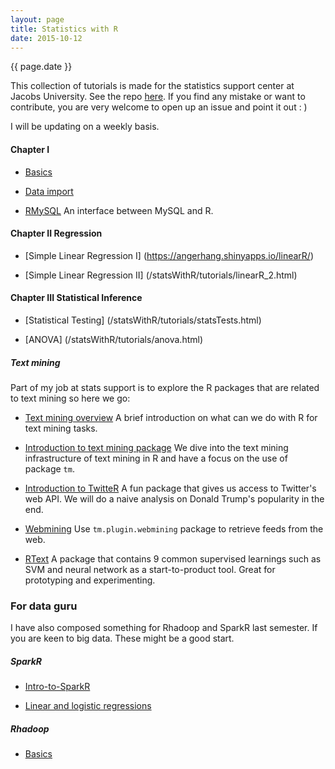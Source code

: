 ```yaml
---
layout: page
title: Statistics with R
date: 2015-10-12
---
```

{{ page.date }}

This collection of tutorials is made for the statistics support center at Jacobs University. See the repo [here](https://github.com/angerhang/statsTutorial). If you find any mistake or want to contribute, you are very welcome to open up an issue and point it out : )

I will be updating on a weekly basis.

#### Chapter I
* [Basics](/statsWithR/tutorials/basics.html)

* [Data import](/statsWithR/tutorials/dataImport.html)

* [RMySQL](/statsWithR/tutorials/mySQL.html) An interface between MySQL and R.

#### Chapter II Regression
* [Simple Linear Regression I] (https://angerhang.shinyapps.io/linearR/)

* [Simple Linear Regression II] (/statsWithR/tutorials/linearR_2.html)

#### Chapter III Statistical Inference 
* [Statistical Testing] (/statsWithR/tutorials/statsTests.html)

* [ANOVA] (/statsWithR/tutorials/anova.html)

##### Text mining
Part of my job at stats support is to explore the R packages that are related
to text mining so here we go:

* [Text mining overview](/statsWithR/tutorials/textMining.html)
A brief introduction on what can we do with R for text mining tasks.

* [Introduction to text mining package](/statsWithR/tutorials/textMiningIntro.html)
We dive into the text mining infrastructure of text mining in R and
have a focus on the use of package `tm`. 

* [Introduction to TwitteR](/statsWithR/tutorials/twitterR.html) A fun package that gives us access to Twitter's web API. We will do a naive analysis on Donald Trump's popularity in the end.

* [Webmining](/statsWithR/tutorials/webMining.html) Use `tm.plugin.webmining` package to retrieve feeds from the web.

* [RText](/statsWithR/tutorials/rtext.html) A package that contains 9 common supervised learnings such as SVM and neural network as a start-to-product tool. Great for prototyping and experimenting.

### For data guru
I have also composed something for Rhadoop and SparkR last semester. If you are keen to big data. These might be a good start.

##### SparkR
* [Intro-to-SparkR](/sparkR/intro)

* [Linear and logistic regressions](/sparkR/regressions)


##### Rhadoop
* [Basics](https://github.com/angerhang/hadoopAndR)

